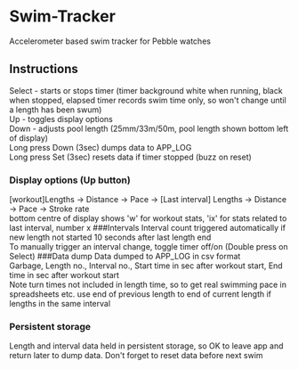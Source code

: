 # Swim-Tracker
Accelerometer based swim tracker for Pebble watches <br>
## Instructions<br>
Select - starts or stops timer (timer background white when running, black when stopped, elapsed timer records swim time only, so won't change until a length has been swum)<br>
Up  - toggles display options<br>
Down - adjusts pool length (25mm/33m/50m, pool length shown bottom left of display)<br>
Long press Down (3sec) dumps data to APP_LOG<br>
Long press Set (3sec) resets data if timer stopped (buzz on reset)
### Display options (Up button)<br>
[workout]Lengths -> Distance -> Pace -> [Last interval] Lengths -> Distance -> Pace -> Stroke rate<br>
bottom centre of display shows 'w' for workout stats, 'ix' for stats related to last interval, number x
###Intervals
Interval count triggered automatically if new length not started 10 seconds after last length end<br>
To manually trigger an interval change, toggle timer off/on (Double press on Select)
###Data dump
Data dumped to APP_LOG in csv format<br>
Garbage, Length no., Interval no., Start time in sec after workout start, End time in sec after workout start<br>
Note turn times not included in length time, so to get real swimming pace in spreadsheets etc. use end of previous length to end of current length if lengths in the same interval
### Persistent storage
Length and interval data held in persistent storage, so OK to leave app and return later to dump data. Don't forget to reset data before next swim
